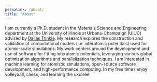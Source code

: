 ```yaml
---
permalink: /about/
title: "About"
---
```


I am currently a Ph.D. student in the Materials Science and Engineering department at the University of Illinois at Urbana-Champaign (UIUC) advised by [Dallas Trinkle](https://dtrinkle.matse.illinois.edu/dokuwiki/doku.php). My research explores the construction and validation of computational models (i.e. interatomic potentials) used for atomic-scale simulations. My work centers around the development and use of software for fitting interatomic potentials, leveraging various global optimization algorithms and parallelization techniques. I am interested in machine learning for atomistic simulations, open-source software development, and high-performance computing. In my free time I enjoy volleyball, chess, and learning the ukulele!
